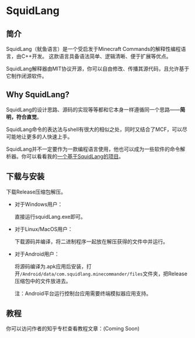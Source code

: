 # SquidLang
## 简介
SquidLang（鱿鱼语言）是一个受启发于Minecraft Commands的解释性编程语言，由C++开发。
这款语言具备语法简单、逻辑清晰、便于扩展等优点。

SquidLang解释器由MIT协议开源，你可以自由修改、传播其源代码，且允许基于它制作闭源软件。

## Why SquidLang?
SquidLang的设计思路、源码的实现等等都和它本身一样遵循同一个思路——**简明，符合直觉**。

SquidLang命令的表达法与shell有很大的相似之处，同时又结合了MCF，可以尽可能地让更多的人快速上手。

SquidLang并不一定要作为一款编程语言使用，他也可以成为一些软件的命令解析器。你可以看看我的[一个基于SquidLang的项目](https://github.com/MineCommanderCN/to-do-commander)。

## 下载与安装
下载Release压缩包解压。
- 对于Windows用户：

  直接运行squidLang.exe即可。

- 对于Linux/MacOS用户：

  下载源码并编译，将二进制程序一起放在解压获得的文件中并运行。

- 对于Android用户：

  将源码编译为.apk应用后安装，打开`/Android/data/com.squidlang.minecommander/files`文件夹，把Release压缩包中的文件放进去。
  
  注：Android平台运行控制台应用需要终端模拟器应用支持。

## 教程
你可以访问作者的知乎专栏查看教程文章：(Coming Soon)
